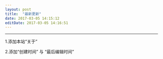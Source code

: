 ```yaml
---
layout: post
title:  "最新更新"
date: 2017-03-05 14:15:12
editDate: 2017-03-05 14:16:51
---
```

---

1.添加本站“关于”

2.添加“创建时间” 与 “最后编辑时间”